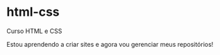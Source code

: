 # html-css
 Curso HTML e CSS

 Estou aprendendo a criar sites e agora vou gerenciar meus repositórios!
